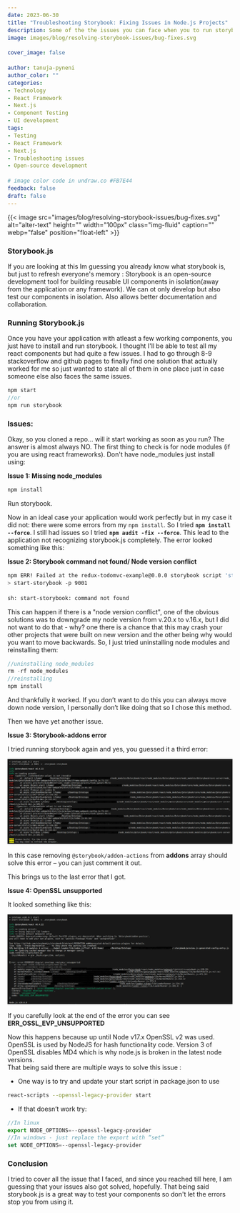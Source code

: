 ```yaml
---
date: 2023-06-30
title: "Troubleshooting Storybook: Fixing Issues in Node.js Projects"
description: Some of the the issues you can face when you to run storybook.js in your react projects due to node version conflicts.
image: images/blog/resolving-storybook-issues/bug-fixes.svg

cover_image: false

author: tanuja-pyneni
author_color: ""
categories:
- Technology
- React Framework
- Next.js
- Component Testing
- UI development
tags:
- Testing
- React Framework
- Next.js
- Troubleshooting issues
- Open-source development

# image color code in undraw.co #FB7E44 
feedback: false
draft: false
---
```



{{< image src="images/blog/resolving-storybook-issues/bug-fixes.svg" alt="alter-text" height="" width="100px" class="img-fluid" caption="" webp="false" position="float-left" >}}

### Storybook.js
If you are looking at this Im guessing you already know what storybook is, but just to refresh everyone's memory : Storybook is an open-source development tool for building reusable UI components in isolation(away from the application or any framework). We can ot only develop but also test our components in isolation. Also allows better documentation and collaboration.

### Running Storybook.js
Once you have your application with atleast a few working components, you just have to install and run storybook. I thought I'll be able to test all my react components but had quite a few issues. I had to go through 8-9 stackoverflow and github pages to finally find one solution that actually worked for me so just wanted to state all of them in one place just in case someone else also faces the same issues.


```js 
npm start
//or 
npm run storybook
```

### Issues:
Okay, so you cloned a repo... will it start working as soon as you run? The answer is almost always NO. The first thing to check is for node modules (if you are using react frameworks). Don't have node_modules just install using:

**Issue 1: Missing node_modules**

```bash
npm install
```
Run storybook.

Now in an ideal case your application would work perfectly but in my case it did not: there were some errors from my `npm install`. So I tried **`npm install --force`**. I still had issues so I tried **`npm audit -fix --force`**. This lead to the application not recognizing storybook.js completely. The error looked something like this:

**Issue 2: Storybook command not found/ Node version conflict**
```bash
npm ERR! Failed at the redux-todomvc-example@0.0.0 storybook script 'start-storybook -p 9001'edux-todomvc-example@0.0.0 storybook /Users/Desktop/sample/storybooksample 
> start-storybook -p 9001 

sh: start-storybook: command not found 
```
This can happen if there is a "node version conflict", one of the obvious solutions was to downgrade my node version from v.20.x to v.16.x, but I did not want to do that - why? one there is a chance that this may crash your other projects that were built on new version and the other being why would you want to move backwards. 
So, I just tried uninstalling node modules and reinstalling them: 

```js
//uninstalling node_modules
rm -rf node_modules
//reinstalling 
npm install 
```
And thankfully it worked. If you don’t want to do this you can always move down node version, I personally don’t like doing that so I chose this method. 

Then we have yet another issue. 

**Issue 3: Storybook-addons error**

I tried running storybook again and yes, you guessed it a third error:


![error3](images/storybook-error.png)

In this case removing `@storybook/addon-actions` from **addons** array should solve this error – you can just comment it out. 


This brings us to the last error that I got. 

**Issue 4: OpenSSL unsupported**

It looked something like this:

![error4](images/storybook-error2.png)

If you carefully look at the end of the error you can see **ERR_OSSL_EVP_UNSUPPORTED**

Now  this happens because up until Node v17.x OpenSSL v2 was used. OpenSSL is used by NodeJS for hash functionality code. Version 3 of OpenSSL disables MD4 which is why node.js is broken in the latest node versions.  
That being said there are multiple ways to solve this issue : 

- One way is to try and update your start script in package.json to use 

```bash
react-scripts --openssl-legacy-provider start 
```
- If that doesn’t work try: 

```js
//In linux
export NODE_OPTIONS=--openssl-legacy-provider
//In windows - just replace the export with “set” 
set NODE_OPTIONS=--openssl-legacy-provider
```

### Conclusion
I tried to cover all the issue that I faced, and since you reached till here, I am guessing that your issues also got solved, hopefully. That being said storybook.js is a great way to test your components so don't let the errors stop you from using it. 

